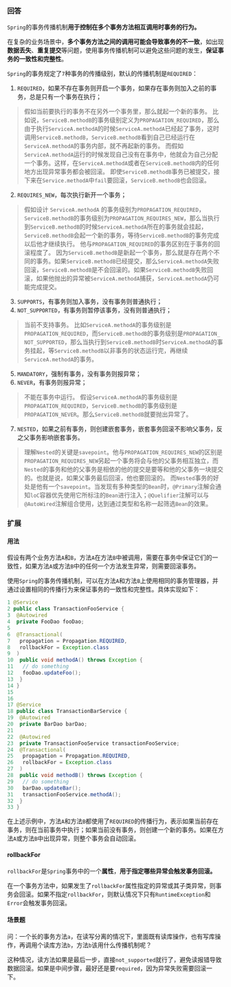 ### 回答

`Spring`的事务传播机制**用于控制在多个事务方法相互调用时事务的行为。**

在复杂的业务场景中，**多个事务方法之间的调用可能会导致事务的不一致**，如出现**数据丢失**、**重复提交**等问题，使用事务传播机制可以避免这些问题的发生，**保证事务的一致性和完整性**。

`Spring`的事务规定了`7`种事务的传播级别，默认的传播机制是`REQUIRED`：

1. `REQUIRED`，如果不存在事务则开启一个事务，如果存在事务则加入之前的事务，总是只有一个事务在执行；

> 假如当前要执行的事务不在另外一个事务里，那么就起一个新的事务。
> 比如说，`ServiceB.methodB`的事务级别定义为`PROPAGATION_REQUIRED`，那么由于执行`ServiceA.methodA`的时候`ServiceA.methodA`已经起了事务，这时调用`ServiceB.methodB`，`ServiceB.methodB`看到自己已经运行在`ServiceA.methodA`的事务内部，就不再起新的事务。
> 而假如`ServiceA.methodA`运行的时候发现自己没有在事务中，他就会为自己分配一个事务。这样，在`ServiceA.methodA`或者在`ServiceB.methodB`内的任何地方出现异常事务都会被回滚。
> 即使`ServiceB.methodB`事务已被提交，接下来在`Service.methodA`中`fail`要回滚，`ServiceB.methodB`也会回滚。

2. `REQUIRES_NEW`，每次执行新开一个事务；

> 假如设计 `ServiceA.methodA` 的事务级别为`PROPAGATION_REQUIRED`，`ServiceB.methodB`的事务级别为`PROPAGATION_REQUIRES_NEW`，那么当执行到`ServiceB.methodB`的时候`ServiceA.methodA`所在的事务就会挂起，`ServiceB.methodB`会起一个新的事务，等待`ServiceB.methodB`的事务完成以后他才继续执行。
> 他与`PROPAGATION_REQUIRED`的事务区别在于事务的回滚程度了。
> 因为`ServiceB.methodB`是新起一个事务，那么就是存在两个不同的事务。如果`ServiceB.methodB`已经提交，那么`ServiceA.methodA`失败回滚，`ServiceB.methodB`是不会回滚的。如果`ServiceB.methodB`失败回滚，如果他抛出的异常被`ServiceA.methodA`捕获，`ServiceA.methodA`仍可能完成提交。

3. `SUPPORTS`，有事务则加入事务，没有事务则普通执行；
4. `NOT_SUPPORTED`，有事务则暂停该事务，没有则普通执行；

> 当前不支持事务。
> 比如`ServiceA.methodA`的事务级别是`PROPAGATION_REQUIRED`，而`ServiceB.methodB`的事务级别是`PROPAGATION_` `NOT_SUPPORTED`，那么当执行到`ServiceB.methodB`时`ServiceA.methodA`的事务挂起，等`ServiceB.methodB`以非事务的状态运行完，再继续`ServiceA.methodA`的事务。

5. `MANDATORY`，强制有事务，没有事务则报异常；
6. `NEVER`，有事务则报异常；

> 不能在事务中运行。
> 假设`ServiceA.methodA`的事务级别是`PROPAGATION_REQUIRED`，`ServiceB.methodB`的事务级别是`PROPAGATION_NEVER`。那么`ServiceB.methodB`就要抛出异常了。

7. `NESTED`，如果之前有事务，则创建嵌套事务，嵌套事务回滚不影响父事务，反之父事务影响嵌套事务。

> 理解`Nested`的关键是`savepoint`。他与`PROPAGATION_REQUIRES_NEW`的区别是`PROPAGATION_REQUIRES_NEW`另起一个事务将会与他的父事务相互独立，而`Nested`的事务和他的父事务是相依的他的提交是要等和他的父事务一块提交的。也就是说，如果父事务最后回滚，他也要回滚的。
> 而`Nested`事务的好处是他有一个`savepoint`。当发现有多种类型的`Bean`时，`@Primary`注解会通知`loC`容器优先使用它所标注的`Bean`进行注入；`@Quelifier`注解可以与`@AutoWired`注解组合使用，达到通过类型和名称一起筛选`Bean`的效果。




### 扩展

#### 用法

假设有两个业务方法`A`和`B`，方法`A`在方法`B`中被调用，需要在事务中保证它们的一致性，如果方法`A`或方法`B`中的任何一个方法发生异常，则需要回滚事务。

使用`Spring`的事务传播机制，可以在方法`A`和方法`B`上使用相同的事务管理器，并通过设置相同的传播行为来保证事务的一致性和完整性。具体实现如下：

```java
1 @Service
2 public class TransactionFooService {
3  @Autowired
4  private FooDao fooDao;
5  
6  @Transactional(
7   propagation = Propagation.REQUIRED, 
8   rollbackFor = Exception.class
9  )
10  public void methodA() throws Exception {
11   // do something
12   fooDao.updateFoo();
13  }
14 }
15 
16 
17 @Service
18 public class TransactionBarService {
19  @Autowired
20  private BarDao barDao;
21 
22  @Autowired
23  private TransactionFooService transactionFooService;
24  @Transactional(
25   propagation = Propagation.REQUIRED, 
26   rollbackFor = Exception.class
27  )
28  public void methodB() throws Exception {
29   // do something
30   barDao.updateBar();
31   transactionFooService.methodA();
32  }
33 }
```

在上述示例中，方法`A`和方法`B`都使用了`REQUIRED`的传播行为，表示如果当前存在事务，则在当前事务中执行；如果当前没有事务，则创建一个新的事务。如果在方法`A`或方法`B`中出现异常，则整个事务会自动回滚。



#### rollbackFor

`rollbackFor`是`Spring`事务中的一个**属性**，**用于指定哪些异常会触发事务回滚。**

在一个事务方法中，如果发生了`rollbackFor`属性指定的异常或其子类异常，则事务会回滚。如果不指定`rollbackFor`，则默认情况下只有`RuntimeException`和`Error`会触发事务回滚。





#### 场景题

问：一个长的事务方法`a`，在读写分离的情况下，里面既有读库操作，也有写库操作，再调用个读库方法`b`，方法`b`该用什么传播机制呢？

这种情况，读方法如果是最后一步，直接`not_supported`就行了，避免读报错导致数据回滚。如果是中间步骤，最好还是要`required`，因为异常失败需要回滚一下。


